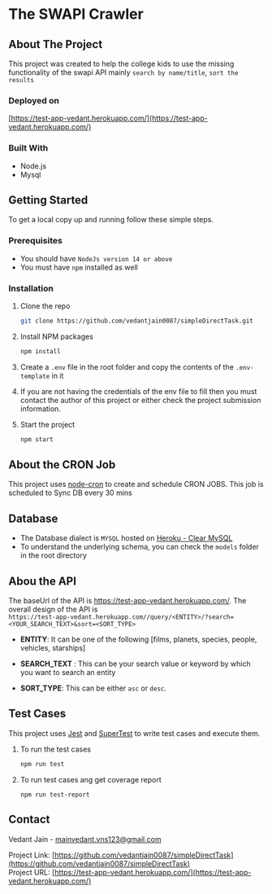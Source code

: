 # The SWAPI Crawler
## About The Project
This project was created to help the college kids to use the missing functionality of the swapi API mainly
`search by name/title`, `sort the results`

### Deployed on
[https://test-app-vedant.herokuapp.com/](https://test-app-vedant.herokuapp.com/)

### Built With

* Node.js
* Mysql

<!-- GETTING STARTED -->
## Getting Started

To get a local copy up and running follow these simple steps.

### Prerequisites

* You should have `NodeJs version 14 or above`
* You must have `npm` installed as well

### Installation

1. Clone the repo
   ```sh
   git clone https://github.com/vedantjain0087/simpleDirectTask.git
   ```
2. Install NPM packages
   ```sh
   npm install
   ```
3. Create a `.env` file in the root folder and copy the contents of the `.env-template` in it

4. If you are not having the credentials of the env file to fill then you must contact the author of this project or either check the project submission information.

5. Start the project
    ```sh
    npm start
    ```
## About the CRON Job
This project uses [node-cron](https://www.npmjs.com/package/node-cron) to create and schedule CRON JOBS. This job is scheduled to Sync DB every 30 mins
## Database

* The Database dialect is `MYSQL` hosted on [Heroku - Clear MySQL](https://devcenter.heroku.com/articles/cleardb)
* To understand the underlying schema, you can check the `models` folder in the root directory
## Abou the API

The baseUrl of the API is https://test-app-vedant.herokuapp.com/. The overall design of the API is
<br>
`https://test-app-vedant.herokuapp.com//query/<ENTITY>/?search=<YOUR_SEARCH_TEXT>&sort=<SORT_TYPE>`

* **ENTITY**: It can be one of the following [films, planets, species, people, vehicles, starships]

* **SEARCH_TEXT** : This can be your search value or keyword by which you want to search an entity

* **SORT_TYPE**: This can be either `asc` or `desc`.

## Test Cases
This project uses [Jest](https://www.npmjs.com/package/jest) and [SuperTest](https://www.npmjs.com/package/supertest) to write test cases and execute them.
1. To run the test cases
    ```sh
    npm run test
    ```
2. To run test cases ang get coverage report
    ```
    npm run test-report
    ```
<!-- CONTACT -->
## Contact

Vedant Jain - mainvedant.vns123@gmail.com

Project Link: [https://github.com/vedantjain0087/simpleDirectTask](https://github.com/vedantjain0087/simpleDirectTask)
<br>
Project URL: [https://test-app-vedant.herokuapp.com/](https://test-app-vedant.herokuapp.com/)